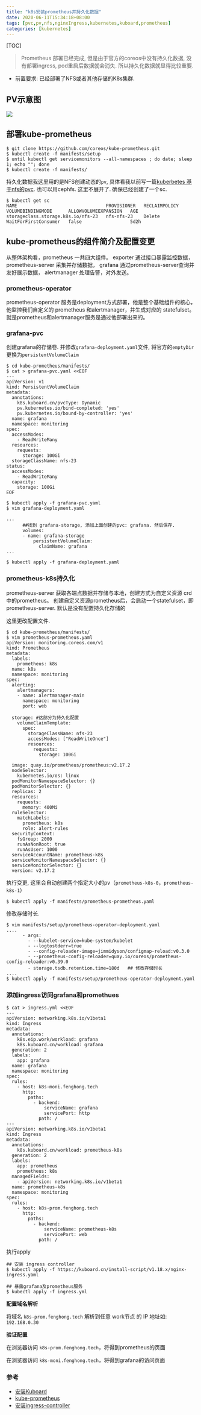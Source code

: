 ```yaml
---
title: "k8s安装prometheus并持久化数据"
date: 2020-06-11T15:34:18+08:00
tags: [pvc,pv,nfs,nginxIngress,kubernetes,kuboard,prometheus]
categories: [kubernetes]
---
```


[TOC]

> Prometheus 部署已经完成, 但是由于官方的coreos中没有持久化数据, 没有部署ingress, pod重启后数据就会消失. 所以持久化数据就显得比较重要. 

- 前置要求:  已经部署了NFS或者其他存储的K8s集群.

## PV示意图

![](https://pic.fenghong.tech/k8s/pvc_20200611162616.jpg)

## 部署kube-prometheus

```
$ git clone https://github.com/coreos/kube-prometheus.git
$ kubectl create -f manifests/setup
$ until kubectl get servicemonitors --all-namespaces ; do date; sleep 1; echo ""; done
$ kubectl create -f manifests/
```

持久化数据我这里用的是NFS创建动态的`pv`, 具体看我以前写一篇[kuberbetes 基于nfs的pvc](https://fenghong.tech/post/kubernetes/kubeadm-pvc/).  也可以用cephfs. 这里不展开了.  确保已经创建了一个sc.

```
$ kubectl get sc
NAME                                 PROVISIONER   RECLAIMPOLICY   VOLUMEBINDINGMODE      ALLOWVOLUMEEXPANSION   AGE
storageclass.storage.k8s.io/nfs-23   nfs-nfs-23    Delete          WaitForFirstConsumer   false                  5d2h
```

## kube-prometheus的组件简介及配置变更

从整体架构看，prometheus 一共四大组件。 exporter 通过接口暴露监控数据， prometheus-server 采集并存储数据， grafana 通过prometheus-server查询并友好展示数据， alertmanager 处理告警，对外发送。

### prometheus-operator

prometheus-operator 服务是deployment方式部署，他是整个基础组件的核心，他监控我们自定义的 prometheus 和alertmanager，并生成对应的 statefulset。 就是prometheus和alertmanager服务是通过他部署出来的。

### grafana-pvc

创建grafana的存储卷. 并修改`grafana-deployment.yaml`文件, 将官方的`emptyDir`更换为`persistentVolumeClaim`

```
$ cd kube-prometheus/manifests/
$ cat > grafana-pvc.yaml <<EOF
---
apiVersion: v1
kind: PersistentVolumeClaim
metadata:
  annotations:
    k8s.kuboard.cn/pvcType: Dynamic
    pv.kubernetes.io/bind-completed: 'yes'
    pv.kubernetes.io/bound-by-controller: 'yes'
  name: grafana
  namespace: monitoring
spec:
  accessModes:
    - ReadWriteMany
  resources:
    requests:
      storage: 100Gi
  storageClassName: nfs-23
status:
  accessModes:
    - ReadWriteMany
  capacity:
    storage: 100Gi
EOF

$ kubectl apply -f grafana-pvc.yaml
$ vim grafana-deployment.yaml

...
	  ##找到 grafana-storage, 添加上面创建的pvc: grafana. 然后保存.
      volumes:
      - name: grafana-storage
          persistentVolumeClaim:
            claimName: grafana
...

$ kubectl apply -f grafana-deployment.yaml
```

### prometheus-k8s持久化

prometheus-server 获取各端点数据并存储与本地，创建方式为自定义资源 crd中的prometheus。 创建自定义资源prometheus后，会启动一个statefulset，即prometheus-server.  默认是没有配置持久化存储的

这里更改配置文件.

```
$ cd kube-prometheus/manifests/
$ vim prometheus-prometheus.yaml  
apiVersion: monitoring.coreos.com/v1
kind: Prometheus
metadata:
  labels:
    prometheus: k8s
  name: k8s
  namespace: monitoring
spec:
  alerting:
    alertmanagers:
    - name: alertmanager-main
      namespace: monitoring
      port: web
      
  storage: #这部分为持久化配置
    volumeClaimTemplate:
      spec:
        storageClassName: nfs-23 
        accessModes: ["ReadWriteOnce"]
        resources:
          requests:
            storage: 100Gi
            
  image: quay.io/prometheus/prometheus:v2.17.2
  nodeSelector:
    kubernetes.io/os: linux
  podMonitorNamespaceSelector: {}
  podMonitorSelector: {}
  replicas: 2
  resources:
    requests:
      memory: 400Mi
  ruleSelector:
    matchLabels:
      prometheus: k8s
      role: alert-rules
  securityContext:
    fsGroup: 2000
    runAsNonRoot: true
    runAsUser: 1000
  serviceAccountName: prometheus-k8s
  serviceMonitorNamespaceSelector: {}
  serviceMonitorSelector: {}
  version: v2.17.2
```

执行变更, 这里会自动创建两个指定大小的pv（`prometheus-k8s-0`，`prometheus-k8s-1`）

```
$ kubectl apply -f manifests/prometheus-prometheus.yaml 
```

修改存储时长. 

```
$ vim manifests/setup/prometheus-operator-deployment.yaml
....
      - args:
        - --kubelet-service=kube-system/kubelet
        - --logtostderr=true
        - --config-reloader-image=jimmidyson/configmap-reload:v0.3.0
        - --prometheus-config-reloader=quay.io/coreos/prometheus-config-reloader:v0.39.0
        - storage.tsdb.retention.time=180d   ## 修改存储时长
....
$ kubectl apply -f manifests/setup/prometheus-operator-deployment.yaml
```

### 添加ingress访问grafana和promethues

```
$ cat > ingress.yml <<EOF
---
apiVersion: networking.k8s.io/v1beta1
kind: Ingress
metadata:
  annotations:
    k8s.eip.work/workload: grafana
    k8s.kuboard.cn/workload: grafana
  generation: 2
  labels:
    app: grafana
  name: grafana
  namespace: monitoring
spec:
  rules:
    - host: k8s-moni.fenghong.tech
      http:
        paths:
          - backend:
              serviceName: grafana
              servicePort: http
            path: /
---
apiVersion: networking.k8s.io/v1beta1
kind: Ingress
metadata:
  annotations:
    k8s.kuboard.cn/workload: prometheus-k8s
  generation: 2
  labels:
    app: prometheus
    prometheus: k8s
  managedFields:
    - apiVersion: networking.k8s.io/v1beta1
  name: prometheus-k8s
  namespace: monitoring
spec:
  rules:
    - host: k8s-prom.fenghong.tech
      http:
        paths:
          - backend:
              serviceName: prometheus-k8s
              servicePort: web
            path: /
```

执行apply

````
## 安装 ingress controller
$ kubectl apply -f https://kuboard.cn/install-script/v1.18.x/nginx-ingress.yaml

## 暴露grafana及prometheus服务
$ kubectl apply -f ingress.yml
````

**配置域名解析**

将域名 `k8s-prom.fenghong.tech` 解析到任意 work节点 的 IP 地址如: `192.168.0.30` 

**验证配置**

在浏览器访问 `k8s-prom.fenghong.tech`，将得到prometheus的页面 

在浏览器访问 `k8s-moni.fenghong.tech`，将得到grafana的访问页面 

### 参考

- [安装Kuboard](https://kuboard.cn/install/install-dashboard-offline.html)
- [kube-prometheus](https://github.com/coreos/kube-prometheus)
- [安装ingress-controller](https://kuboard.cn/install/install-k8s.html)

